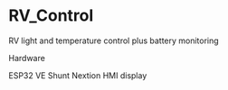 # RV_Control
RV light and temperature control plus battery monitoring

Hardware

ESP32
VE Shunt
Nextion HMI display

